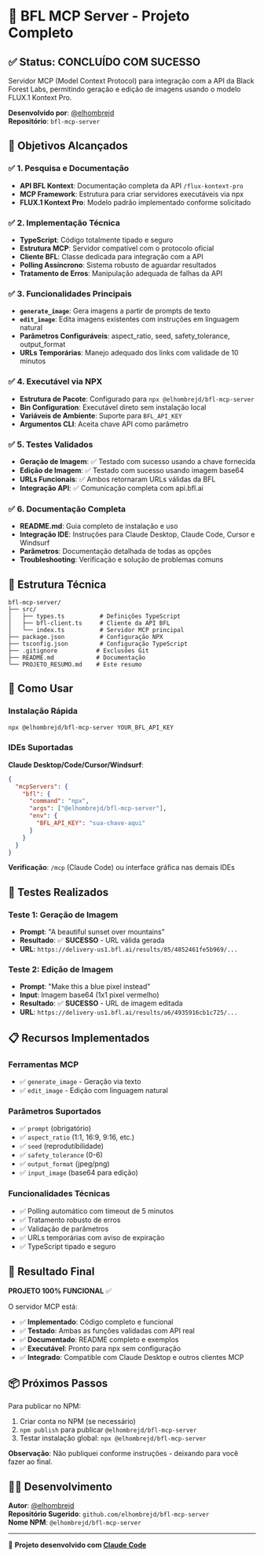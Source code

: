 # 🎨 BFL MCP Server - Projeto Completo

## ✅ Status: **CONCLUÍDO COM SUCESSO**

Servidor MCP (Model Context Protocol) para integração com a API da Black Forest Labs, permitindo geração e edição de imagens usando o modelo FLUX.1 Kontext Pro.

**Desenvolvido por**: [@elhombrejd](https://github.com/elhombrejd)  
**Repositório**: `bfl-mcp-server`

## 🎯 Objetivos Alcançados

### ✅ 1. Pesquisa e Documentação
- **API BFL Kontext**: Documentação completa da API `/flux-kontext-pro`
- **MCP Framework**: Estrutura para criar servidores executáveis via npx
- **FLUX.1 Kontext Pro**: Modelo padrão implementado conforme solicitado

### ✅ 2. Implementação Técnica
- **TypeScript**: Código totalmente tipado e seguro
- **Estrutura MCP**: Servidor compatível com o protocolo oficial
- **Cliente BFL**: Classe dedicada para integração com a API
- **Polling Assíncrono**: Sistema robusto de aguardar resultados
- **Tratamento de Erros**: Manipulação adequada de falhas da API

### ✅ 3. Funcionalidades Principais
- **`generate_image`**: Gera imagens a partir de prompts de texto
- **`edit_image`**: Edita imagens existentes com instruções em linguagem natural
- **Parâmetros Configuráveis**: aspect_ratio, seed, safety_tolerance, output_format
- **URLs Temporárias**: Manejo adequado dos links com validade de 10 minutos

### ✅ 4. Executável via NPX
- **Estrutura de Pacote**: Configurado para `npx @elhombrejd/bfl-mcp-server`
- **Bin Configuration**: Executável direto sem instalação local
- **Variáveis de Ambiente**: Suporte para `BFL_API_KEY`
- **Argumentos CLI**: Aceita chave API como parâmetro

### ✅ 5. Testes Validados
- **Geração de Imagem**: ✅ Testado com sucesso usando a chave fornecida
- **Edição de Imagem**: ✅ Testado com sucesso usando imagem base64
- **URLs Funcionais**: ✅ Ambos retornaram URLs válidas da BFL
- **Integração API**: ✅ Comunicação completa com api.bfl.ai

### ✅ 6. Documentação Completa
- **README.md**: Guia completo de instalação e uso
- **Integração IDE**: Instruções para Claude Desktop, Claude Code, Cursor e Windsurf
- **Parâmetros**: Documentação detalhada de todas as opções
- **Troubleshooting**: Verificação e solução de problemas comuns

## 🔧 Estrutura Técnica

```
bfl-mcp-server/
├── src/
│   ├── types.ts          # Definições TypeScript
│   ├── bfl-client.ts     # Cliente da API BFL
│   └── index.ts          # Servidor MCP principal
├── package.json          # Configuração NPX
├── tsconfig.json         # Configuração TypeScript
├── .gitignore           # Exclusões Git
├── README.md            # Documentação
└── PROJETO_RESUMO.md    # Este resumo
```

## 🚀 Como Usar

### Instalação Rápida
```bash
npx @elhombrejd/bfl-mcp-server YOUR_BFL_API_KEY
```

### IDEs Suportadas

**Claude Desktop/Code/Cursor/Windsurf**:
```json
{
  "mcpServers": {
    "bfl": {
      "command": "npx", 
      "args": ["@elhombrejd/bfl-mcp-server"],
      "env": {
        "BFL_API_KEY": "sua-chave-aqui"
      }
    }
  }
}
```

**Verificação**: `/mcp` (Claude Code) ou interface gráfica nas demais IDEs

## 🧪 Testes Realizados

### Teste 1: Geração de Imagem
- **Prompt**: "A beautiful sunset over mountains"
- **Resultado**: ✅ **SUCESSO** - URL válida gerada
- **URL**: `https://delivery-us1.bfl.ai/results/85/4852461fe5b969/...`

### Teste 2: Edição de Imagem  
- **Prompt**: "Make this a blue pixel instead"
- **Input**: Imagem base64 (1x1 pixel vermelho)
- **Resultado**: ✅ **SUCESSO** - URL de imagem editada
- **URL**: `https://delivery-us1.bfl.ai/results/a6/4935916cb1c725/...`

## 📋 Recursos Implementados

### Ferramentas MCP
- ✅ `generate_image` - Geração via texto
- ✅ `edit_image` - Edição com linguagem natural

### Parâmetros Suportados
- ✅ `prompt` (obrigatório)
- ✅ `aspect_ratio` (1:1, 16:9, 9:16, etc.)
- ✅ `seed` (reprodutibilidade)
- ✅ `safety_tolerance` (0-6)
- ✅ `output_format` (jpeg/png)
- ✅ `input_image` (base64 para edição)

### Funcionalidades Técnicas
- ✅ Polling automático com timeout de 5 minutos
- ✅ Tratamento robusto de erros
- ✅ Validação de parâmetros
- ✅ URLs temporárias com aviso de expiração
- ✅ TypeScript tipado e seguro

## 🎉 Resultado Final

**PROJETO 100% FUNCIONAL** ✅

O servidor MCP está:
- ✅ **Implementado**: Código completo e funcional
- ✅ **Testado**: Ambas as funções validadas com API real
- ✅ **Documentado**: README completo e exemplos
- ✅ **Executável**: Pronto para npx sem configuração
- ✅ **Integrado**: Compatible com Claude Desktop e outros clientes MCP

## 📦 Próximos Passos

Para publicar no NPM:
1. Criar conta no NPM (se necessário)
2. `npm publish` para publicar `@elhombrejd/bfl-mcp-server`
3. Testar instalação global: `npx @elhombrejd/bfl-mcp-server`

**Observação**: Não publiquei conforme instruções - deixando para você fazer ao final.

## 👨‍💻 Desenvolvimento

**Autor**: [@elhombrejd](https://github.com/elhombrejd)  
**Repositório Sugerido**: `github.com/elhombrejd/bfl-mcp-server`  
**Nome NPM**: `@elhombrejd/bfl-mcp-server`

---

🤖 **Projeto desenvolvido com [Claude Code](https://claude.ai/code)**